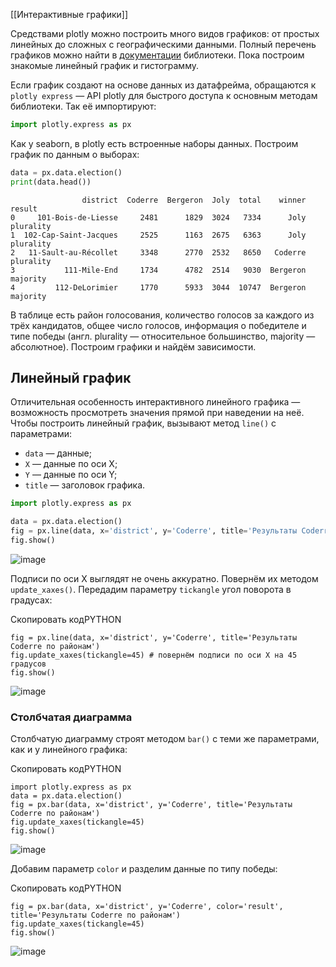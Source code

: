 [[Интерактивные графики]]

Средствами plotly можно построить много видов графиков: от простых линейных до сложных с географическими данными. Полный перечень графиков можно найти в [документации](https://plot.ly/python/#fundamentals) библиотеки. Пока построим знакомые линейный график и гистограмму.

Если график создают на основе данных из датафрейма, обращаются к `plotly express` — API plotly для быстрого доступа к основным методам библиотеки. Так её импортируют:

```python
import plotly.express as px 
```

Как у seaborn, в plotly есть встроенные наборы данных. Построим график по данным о выборах:

```python
data = px.data.election()
print(data.head()) 
```

```
                district  Coderre  Bergeron  Joly  total    winner     result
0     101-Bois-de-Liesse     2481      1829  3024   7334      Joly  plurality
1  102-Cap-Saint-Jacques     2525      1163  2675   6363      Joly  plurality
2   11-Sault-au-Récollet     3348      2770  2532   8650   Coderre  plurality
3           111-Mile-End     1734      4782  2514   9030  Bergeron   majority
4         112-DeLorimier     1770      5933  3044  10747  Bergeron   majority 
```

В таблице есть район голосования, количество голосов за каждого из трёх кандидатов, общее число голосов, информация о победителе и типе победы (англ. plurality — относительное большинство, majority — абсолютное). Построим графики и найдём зависимости.

## Линейный график

Отличительная особенность интерактивного линейного графика — возможность просмотреть значения прямой при наведении на неё. Чтобы построить линейный график, вызывают метод `line()` с параметрами:

- `data` — данные;
- `X` — данные по оси X;
- `Y` — данные по оси Y;
- `title` — заголовок графика.

```python
import plotly.express as px

data = px.data.election()
fig = px.line(data, x='district', y='Coderre', title='Результаты Coderre по районам')
fig.show() 
```

![image](https://pictures.s3.yandex.net/resources/newplot-c8287033-9e74-4a31-857c-6ae6c24ca92c_1570328307.png)

Подписи по оси X выглядят не очень аккуратно. Повернём их методом `update_xaxes()`. Передадим параметру `tickangle` угол поворота в градусах:

Скопировать кодPYTHON

```
fig = px.line(data, x='district', y='Coderre', title='Результаты Coderre по районам')
fig.update_xaxes(tickangle=45) # повернём подписи по оси X на 45 градусов
fig.show() 
```

![image](https://pictures.s3.yandex.net/resources/newplot_1-835a0ef3-9768-4cef-821e-ea9b243fa6bc_1570328297.png)

### Столбчатая диаграмма

Столбчатую диаграмму строят методом `bar()` с теми же параметрами, как и у линейного графика:

Скопировать кодPYTHON

```
import plotly.express as px
data = px.data.election()
fig = px.bar(data, x='district', y='Coderre', title='Результаты Coderre по районам')
fig.update_xaxes(tickangle=45)
fig.show() 
```

![image](https://pictures.s3.yandex.net/resources/newplot_3-ce89c46f-564b-4337-b83d-359b3994987a_1570328301.png)

Добавим параметр `color` и разделим данные по типу победы:

Скопировать кодPYTHON

```
fig = px.bar(data, x='district', y='Coderre', color='result', title='Результаты Coderre по районам')
fig.update_xaxes(tickangle=45)
fig.show() 
```

![image](https://pictures.s3.yandex.net/resources/newplot_4-ab8454c8-135d-4288-b28d-9cbdaea4720d_1570328304.png)